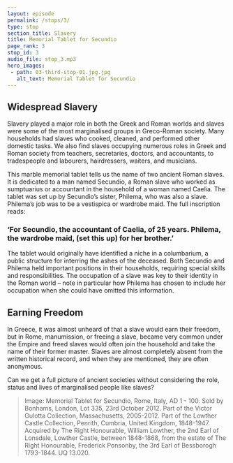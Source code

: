 ```yaml
---
layout: episode
permalink: /stops/3/
type: stop
section_title: Slavery
title: Memorial Tablet for Secundio 
page_rank: 3
stop_id: 3
audio_file: stop_3.mp3
hero_images:
 - path: 03-third-stop-01.jpg.jpg
   alt_text: Memorial Tablet for Secundio 
---
```


## Widespread Slavery
Slavery played a major role in both the Greek and Roman worlds and slaves were some of the most marginalised groups in Greco-Roman society. Many households had slaves who cooked, cleaned, and performed other domestic tasks. We also find slaves occupying numerous roles in Greek and Roman society from teachers, secretaries, doctors, and accountants, to tradespeople and labourers, hairdressers, waiters, and musicians. 

This marble memorial tablet tells us the name of two ancient Roman slaves. It is dedicated to a man named Secundio, a Roman slave who worked as sumptuarius or accountant in the household of a woman named Caelia. The tablet was set up by Secundio’s sister, Philema, who was also a slave. Philema’s job was to be a vestispica or wardrobe maid. The full inscription reads:

### ‘For Secundio, the accountant of Caelia, of 25 years. Philema, the wardrobe maid, (set this up) for her brother.’

The tablet would originally have identified a niche in a columbarium, a public structure for interring the ashes of the deceased. Both Secundio and Philema held important positions in their households, requiring special skills and responsibilities. The occupation of a slave was key to their identity in the Roman world – note in particular how Philema has chosen to include her occupation when she could have omitted this information. 

## Earning Freedom
In Greece, it was almost unheard of that a slave would earn their freedom, but in Rome, manumission, or freeing a slave, became very common under the Empire and freed slaves would often join the household and take the name of their former master. Slaves are almost completely absent from the written historical record, and when they are mentioned, they are often anonymous. 

Can we get a full picture of ancient societies without considering the role, status and lives of marginalised people like slaves? 

> Image: Memorial Tablet for Secundio, Rome, Italy, AD 1 - 100. Sold by Bonhams, London, Lot 335, 23rd October 2012. Part of the Victor Gulotta Collection, Massachusetts, 2005-2012. Part of the Lowther Castle Collection, Penrith, Cumbria, United Kingdom, 1848-1947. Acquired by The Right Honourable, William Lowther, the 2nd Earl of Lonsdale, Lowther Castle, between 1848-1868, from the estate of The Right Honourable, Frederick Ponsonby, the 3rd Earl of Bessborogh 1793-1844. UQ 13.020.

